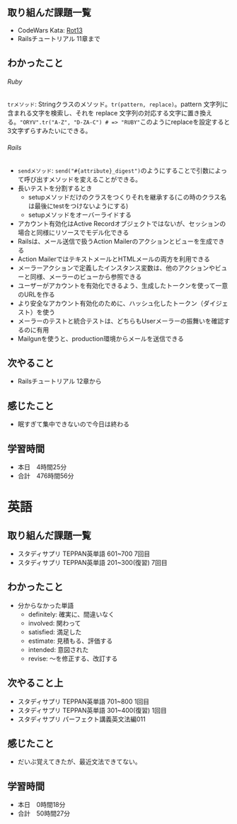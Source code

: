 ## 取り組んだ課題一覧
- CodeWars Kata: [Rot13](https://www.codewars.com/kata/530e15517bc88ac656000716/solutions/ruby)
- Railsチュートリアル 11章まで
## わかったこと
###### Ruby
`trメソッド`: Stringクラスのメソッド。`tr(pattern, replace)`。pattern 文字列に含まれる文字を検索し、それを replace 文字列の対応する文字に置き換える。`"ORYV".tr("A-Z", "D-ZA-C") # => "RUBY"`このようにreplaceを設定すると3文字ずらすみたいにできる。
###### Rails
- `sendメソッド`: `send("#{attribute}_digest")`のようにすることで引数によって呼び出すメソッドを変えることができる。
- 長いテストを分割するとき
    - setupメソッドだけのクラスをつくりそれを継承する(この時のクラス名は最後にtestをつけないようにする)
    - setupメソッドをオーバーライドする
- アカウント有効化はActive Recordオブジェクトではないが、セッションの場合と同様にリソースでモデル化できる
- Railsは、メール送信で扱うAction Mailerのアクションとビューを生成できる
- Action MailerではテキストメールとHTMLメールの両方を利用できる
- メーラーアクションで定義したインスタンス変数は、他のアクションやビューと同様、メーラーのビューから参照できる
- ユーザーがアカウントを有効化できるよう、生成したトークンを使って一意のURLを作る
- より安全なアカウント有効化のために、ハッシュ化したトークン（ダイジェスト）を使う
- メーラーのテストと統合テストは、どちらもUserメーラーの振舞いを確認するのに有用
- Mailgunを使うと、production環境からメールを送信できる
## 次やること
- Railsチュートリアル 12章から
## 感じたこと
- 眠すぎて集中できないので今日は終わる
## 学習時間
- 本日　4時間25分
- 合計　476時間56分


# 英語
## 取り組んだ課題一覧
- スタディサプリ TEPPAN英単語 601~700 7回目
- スタディサプリ TEPPAN英単語 201~300(復習) 7回目
## わかったこと
- 分からなかった単語
    - definitely: 確実に、間違いなく
    - involved: 関わって
    - satisfied: 満足した
    - estimate: 見積もる、評価する
    - intended: 意図された
    - revise: ～を修正する、改訂する
## 次やること上
- スタディサプリ TEPPAN英単語 701~800 1回目
- スタディサプリ TEPPAN英単語 301~400(復習) 1回目
- スタディサプリ パーフェクト講義英文法編011
## 感じたこと
- だいぶ覚えてきたが、最近文法できてない。
## 学習時間
- 本日　0時間18分
- 合計　50時間27分